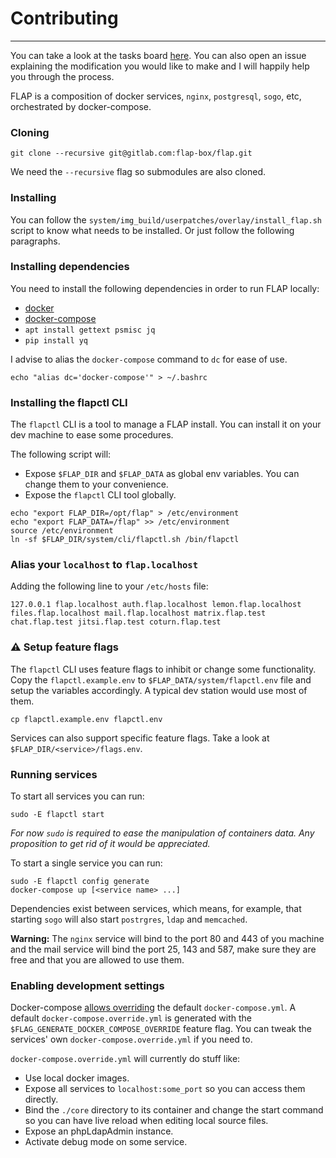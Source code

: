 # Contributing

---

You can take a look at the tasks board [here](https://gitlab.com/groups/flap-box/-/boards).
You can also open an issue explaining the modification you would like to make and I will happily help you through the process.

FLAP is a composition of docker services, `nginx`, `postgresql`, `sogo`, etc, orchestrated by docker-compose.

### Cloning

`git clone --recursive git@gitlab.com:flap-box/flap.git`

We need the `--recursive` flag so submodules are also cloned.

### Installing

You can follow the `system/img_build/userpatches/overlay/install_flap.sh` script to know what needs to be installed.
Or just follow the following paragraphs.

### Installing dependencies

You need to install the following dependencies in order to run FLAP locally:

-   [docker](https://docs.docker.com/install)
-   [docker-compose](https://docs.docker.com/compose/install)
-   `apt install gettext psmisc jq`
-   `pip install yq`

I advise to alias the `docker-compose` command to `dc` for ease of use.

```shell
echo "alias dc='docker-compose'" > ~/.bashrc
```

### Installing the flapctl CLI

The `flapctl` CLI is a tool to manage a FLAP install. You can install it on your dev machine to ease some procedures.

The following script will:

-   Expose `$FLAP_DIR` and `$FLAP_DATA` as global env variables. You can change them to your convenience.
-   Expose the `flapctl` CLI tool globally.

```shell
echo "export FLAP_DIR=/opt/flap" > /etc/environment
echo "export FLAP_DATA=/flap" >> /etc/environment
source /etc/environment
ln -sf $FLAP_DIR/system/cli/flapctl.sh /bin/flapctl
```

### Alias your `localhost` to `flap.localhost`

Adding the following line to your `/etc/hosts` file:

`127.0.0.1 flap.localhost auth.flap.localhost lemon.flap.localhost files.flap.localhost mail.flap.localhost matrix.flap.test chat.flap.test jitsi.flap.test coturn.flap.test`

### ⚠ Setup feature flags

The `flapctl` CLI uses feature flags to inhibit or change some functionality. Copy the `flapctl.example.env` to `$FLAP_DATA/system/flapctl.env` file and setup the variables accordingly. A typical dev station would use most of them.

```shell
cp flapctl.example.env flapctl.env
```

Services can also support specific feature flags. Take a look at `$FLAP_DIR/<service>/flags.env`.

### Running services

To start all services you can run:

```shell
sudo -E flapctl start
```

_For now `sudo` is required to ease the manipulation of containers data. Any proposition to get rid of it would be appreciated._

To start a single service you can run:

```shell
sudo -E flapctl config generate
docker-compose up [<service name> ...]
```

Dependencies exist between services, which means, for example, that starting `sogo` will also start `postrgres`, `ldap` and `memcached`.

**Warning:** The `nginx` service will bind to the port 80 and 443 of you machine and the mail service will bind the port 25, 143 and 587, make sure they are free and that you are allowed to use them.

### Enabling development settings

Docker-compose [allows overriding](https://docs.docker.com/compose/extends/) the default `docker-compose.yml`. A default `docker-compose.override.yml` is generated with the `$FLAG_GENERATE_DOCKER_COMPOSE_OVERRIDE` feature flag. You can tweak the services' own `docker-compose.override.yml` if you need to.

`docker-compose.override.yml` will currently do stuff like:

-   Use local docker images.
-   Expose all services to `localhost:some_port` so you can access them directly.
-   Bind the `./core` directory to its container and change the start command so you can have live reload when editing local source files.
-   Expose an phpLdapAdmin instance.
-   Activate debug mode on some service.
